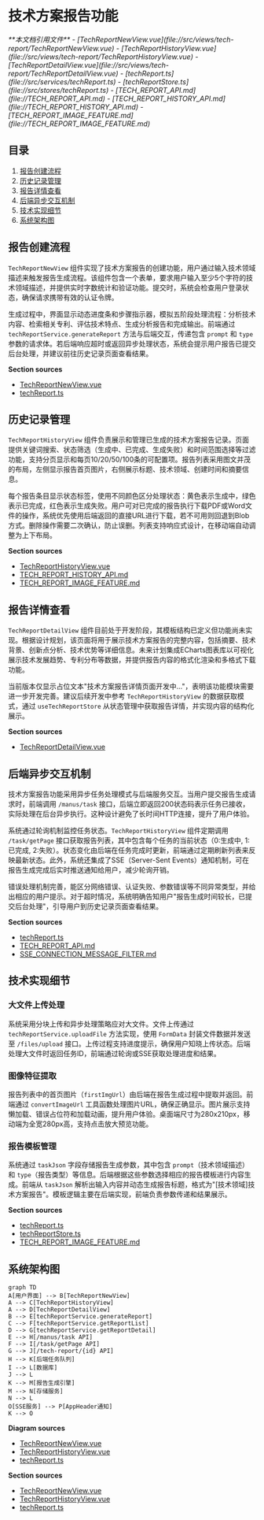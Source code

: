 # 技术方案报告功能

<cite>
**本文档引用文件**  
- [TechReportNewView.vue](file://src/views/tech-report/TechReportNewView.vue)
- [TechReportHistoryView.vue](file://src/views/tech-report/TechReportHistoryView.vue)
- [TechReportDetailView.vue](file://src/views/tech-report/TechReportDetailView.vue)
- [techReport.ts](file://src/services/techReport.ts)
- [techReportStore.ts](file://src/stores/techReport.ts)
- [TECH_REPORT_API.md](file://TECH_REPORT_API.md)
- [TECH_REPORT_HISTORY_API.md](file://TECH_REPORT_HISTORY_API.md)
- [TECH_REPORT_IMAGE_FEATURE.md](file://TECH_REPORT_IMAGE_FEATURE.md)
</cite>

## 目录
1. [报告创建流程](#报告创建流程)  
2. [历史记录管理](#历史记录管理)  
3. [报告详情查看](#报告详情查看)  
4. [后端异步交互机制](#后端异步交互机制)  
5. [技术实现细节](#技术实现细节)  
6. [系统架构图](#系统架构图)

## 报告创建流程

`TechReportNewView` 组件实现了技术方案报告的创建功能，用户通过输入技术领域描述来触发报告生成流程。该组件包含一个表单，要求用户输入至少5个字符的技术领域描述，并提供实时字数统计和验证功能。提交时，系统会检查用户登录状态，确保请求携带有效的认证令牌。

生成过程中，界面显示动态进度条和步骤指示器，模拟五阶段处理流程：分析技术内容、检索相关专利、评估技术特点、生成分析报告和完成输出。前端通过 `techReportService.generateReport` 方法与后端交互，传递包含 `prompt` 和 `type` 参数的请求体。若后端响应超时或返回异步处理状态，系统会提示用户报告已提交后台处理，并建议前往历史记录页面查看结果。

**Section sources**
- [TechReportNewView.vue](file://src/views/tech-report/TechReportNewView.vue#L1-L449)
- [techReport.ts](file://src/services/techReport.ts#L109-L145)

## 历史记录管理

`TechReportHistoryView` 组件负责展示和管理已生成的技术方案报告记录。页面提供关键词搜索、状态筛选（生成中、已完成、生成失败）和时间范围选择等过滤功能，支持分页显示和每页10/20/50/100条的可配置项。报告列表采用图文并茂的布局，左侧显示报告首页图片，右侧展示标题、技术领域、创建时间和摘要信息。

每个报告条目显示状态标签，使用不同颜色区分处理状态：黄色表示生成中，绿色表示已完成，红色表示生成失败。用户可对已完成的报告执行下载PDF或Word文件的操作，系统优先使用后端返回的直接URL进行下载，若不可用则回退到Blob方式。删除操作需要二次确认，防止误删。列表支持响应式设计，在移动端自动调整为上下布局。

**Section sources**
- [TechReportHistoryView.vue](file://src/views/tech-report/TechReportHistoryView.vue#L1-L655)
- [TECH_REPORT_HISTORY_API.md](file://TECH_REPORT_HISTORY_API.md#L1-L267)
- [TECH_REPORT_IMAGE_FEATURE.md](file://TECH_REPORT_IMAGE_FEATURE.md#L1-L42)

## 报告详情查看

`TechReportDetailView` 组件目前处于开发阶段，其模板结构已定义但功能尚未实现。根据设计规划，该页面将用于展示技术方案报告的完整内容，包括摘要、技术背景、创新点分析、技术优势等详细信息。未来计划集成ECharts图表库以可视化展示技术发展趋势、专利分布等数据，并提供报告内容的格式化渲染和多格式下载功能。

当前版本仅显示占位文本"技术方案报告详情页面开发中..."，表明该功能模块需要进一步开发完善。建议后续开发中参考 `TechReportHistoryView` 的数据获取模式，通过 `useTechReportStore` 从状态管理中获取报告详情，并实现内容的结构化展示。

**Section sources**
- [TechReportDetailView.vue](file://src/views/tech-report/TechReportDetailView.vue#L1-L37)

## 后端异步交互机制

技术方案报告功能采用异步任务处理模式与后端服务交互。当用户提交报告生成请求时，前端调用 `/manus/task` 接口，后端立即返回200状态码表示任务已接收，实际处理在后台异步执行。这种设计避免了长时间HTTP连接，提升了用户体验。

系统通过轮询机制监控任务状态。`TechReportHistoryView` 组件定期调用 `/task/getPage` 接口获取报告列表，其中包含每个任务的当前状态（0:生成中, 1:已完成, 2:失败）。状态变化由后端在任务完成时更新，前端通过定期刷新列表来反映最新状态。此外，系统还集成了SSE（Server-Sent Events）通知机制，可在报告生成完成后实时推送通知给用户，减少轮询开销。

错误处理机制完善，能区分网络错误、认证失败、参数错误等不同异常类型，并给出相应的用户提示。对于超时情况，系统明确告知用户"报告生成时间较长，已提交后台处理"，引导用户到历史记录页面查看结果。

**Section sources**
- [techReport.ts](file://src/services/techReport.ts#L109-L262)
- [TECH_REPORT_API.md](file://TECH_REPORT_API.md#L1-L262)
- [SSE_CONNECTION_MESSAGE_FILTER.md](file://SSE_CONNECTION_MESSAGE_FILTER.md#L1-L291)

## 技术实现细节

### 大文件上传处理
系统采用分块上传和异步处理策略应对大文件。文件上传通过 `techReportService.uploadFile` 方法实现，使用 `FormData` 封装文件数据并发送至 `/files/upload` 接口。上传过程支持进度提示，确保用户知晓上传状态。后端处理大文件时返回任务ID，前端通过轮询或SSE获取处理进度和结果。

### 图像特征提取
报告列表中的首页图片（`firstImgUrl`）由后端在报告生成过程中提取并返回。前端通过 `convertImageUrl` 工具函数处理图片URL，确保正确显示。图片展示支持懒加载、错误占位符和加载动画，提升用户体验。桌面端尺寸为280x210px，移动端为全宽280px高，支持点击放大预览功能。

### 报告模板管理
系统通过 `taskJson` 字段存储报告生成参数，其中包含 `prompt`（技术领域描述）和 `type`（报告类型）等信息。后端根据这些参数选择相应的报告模板进行内容生成。前端从 `taskJson` 解析出输入内容并动态生成报告标题，格式为"[技术领域]技术方案报告"。模板逻辑主要在后端实现，前端负责参数传递和结果展示。

**Section sources**
- [techReport.ts](file://src/services/techReport.ts#L227-L262)
- [techReportStore.ts](file://src/stores/techReport.ts#L1-L209)
- [TECH_REPORT_IMAGE_FEATURE.md](file://TECH_REPORT_IMAGE_FEATURE.md#L1-L42)

## 系统架构图

```mermaid
graph TD
A[用户界面] --> B[TechReportNewView]
A --> C[TechReportHistoryView]
A --> D[TechReportDetailView]
B --> E[techReportService.generateReport]
C --> F[techReportService.getReportList]
D --> G[techReportService.getReportDetail]
E --> H[/manus/task API]
F --> I[/task/getPage API]
G --> J[/tech-report/{id} API]
H --> K[后端任务队列]
I --> L[数据库]
J --> L
K --> M[报告生成引擎]
M --> N[存储服务]
N --> L
O[SSE服务] --> P[AppHeader通知]
K --> O
```

**Diagram sources**
- [TechReportNewView.vue](file://src/views/tech-report/TechReportNewView.vue#L1-L449)
- [TechReportHistoryView.vue](file://src/views/tech-report/TechReportHistoryView.vue#L1-L655)
- [techReport.ts](file://src/services/techReport.ts#L1-L345)

**Section sources**
- [TechReportNewView.vue](file://src/views/tech-report/TechReportNewView.vue#L1-L449)
- [TechReportHistoryView.vue](file://src/views/tech-report/TechReportHistoryView.vue#L1-L655)
- [techReport.ts](file://src/services/techReport.ts#L1-L345)